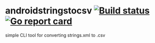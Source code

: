 # androidstringstocsv [![Build status](https://github.com/Semior001/androidstringstocsv/workflows/Go/badge.svg)](https://github.com/Semior001/androidstringstocsv/actions) [![Go report card](https://goreportcard.com/badge/github.com/semior001/androidstringstocsv)](https://goreportcard.com/report/github.com/semior001/androidstringstocsv) 
simple CLI tool for converting strings.xml to .csv 
